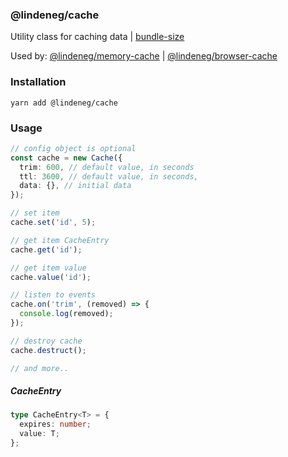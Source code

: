 ### @lindeneg/cache

Utility class for caching data | [bundle-size](https://bundlephobia.com/package/@lindeneg/cache)

Used by: [@lindeneg/memory-cache](https://github.com/lindeneg/lindeneg-npm-packages/tree/master/packages/memory-cache) | [@lindeneg/browser-cache](https://github.com/lindeneg/lindeneg-npm-packages/tree/master/packages/browser-cache)

### Installation

`yarn add @lindeneg/cache`

### Usage

```ts
// config object is optional
const cache = new Cache({
  trim: 600, // default value, in seconds
  ttl: 3600, // default value, in seconds,
  data: {}, // initial data
});

// set item
cache.set('id', 5);

// get item CacheEntry
cache.get('id');

// get item value
cache.value('id');

// listen to events
cache.on('trim', (removed) => {
  console.log(removed);
});

// destroy cache
cache.destruct();

// and more..
```

##### CacheEntry

```ts
type CacheEntry<T> = {
  expires: number;
  value: T;
};
```

